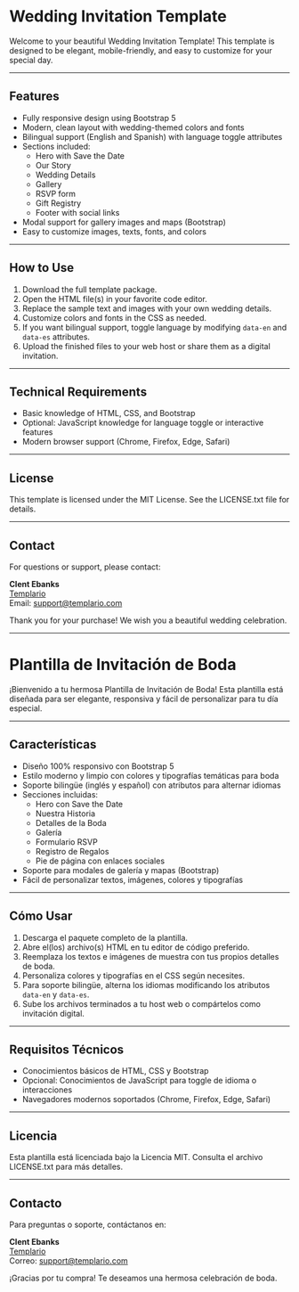# Wedding Invitation Template

Welcome to your beautiful Wedding Invitation Template! This template is designed to be elegant, mobile-friendly, and easy to customize for your special day.

---

## Features

- Fully responsive design using Bootstrap 5
- Modern, clean layout with wedding-themed colors and fonts
- Bilingual support (English and Spanish) with language toggle attributes
- Sections included:
  - Hero with Save the Date
  - Our Story
  - Wedding Details
  - Gallery
  - RSVP form
  - Gift Registry
  - Footer with social links
- Modal support for gallery images and maps (Bootstrap)
- Easy to customize images, texts, fonts, and colors

---

## How to Use

1. Download the full template package.
2. Open the HTML file(s) in your favorite code editor.
3. Replace the sample text and images with your own wedding details.
4. Customize colors and fonts in the CSS as needed.
5. If you want bilingual support, toggle language by modifying `data-en` and `data-es` attributes.
6. Upload the finished files to your web host or share them as a digital invitation.

---

## Technical Requirements

- Basic knowledge of HTML, CSS, and Bootstrap
- Optional: JavaScript knowledge for language toggle or interactive features
- Modern browser support (Chrome, Firefox, Edge, Safari)

---

## License

This template is licensed under the MIT License. See the LICENSE.txt file for details.

---

## Contact

For questions or support, please contact:

**Clent Ebanks**  
[Templario](https://www.templario.shop)  
Email: support@templario.com

Thank you for your purchase! We wish you a beautiful wedding celebration.

---

# Plantilla de Invitación de Boda

¡Bienvenido a tu hermosa Plantilla de Invitación de Boda! Esta plantilla está diseñada para ser elegante, responsiva y fácil de personalizar para tu día especial.

---

## Características

- Diseño 100% responsivo con Bootstrap 5
- Estilo moderno y limpio con colores y tipografías temáticas para boda
- Soporte bilingüe (inglés y español) con atributos para alternar idiomas
- Secciones incluidas:
  - Hero con Save the Date
  - Nuestra Historia
  - Detalles de la Boda
  - Galería
  - Formulario RSVP
  - Registro de Regalos
  - Pie de página con enlaces sociales
- Soporte para modales de galería y mapas (Bootstrap)
- Fácil de personalizar textos, imágenes, colores y tipografías

---

## Cómo Usar

1. Descarga el paquete completo de la plantilla.
2. Abre el(los) archivo(s) HTML en tu editor de código preferido.
3. Reemplaza los textos e imágenes de muestra con tus propios detalles de boda.
4. Personaliza colores y tipografías en el CSS según necesites.
5. Para soporte bilingüe, alterna los idiomas modificando los atributos `data-en` y `data-es`.
6. Sube los archivos terminados a tu host web o compártelos como invitación digital.

---

## Requisitos Técnicos

- Conocimientos básicos de HTML, CSS y Bootstrap
- Opcional: Conocimientos de JavaScript para toggle de idioma o interacciones
- Navegadores modernos soportados (Chrome, Firefox, Edge, Safari)

---

## Licencia

Esta plantilla está licenciada bajo la Licencia MIT. Consulta el archivo LICENSE.txt para más detalles.

---

## Contacto

Para preguntas o soporte, contáctanos en:

**Clent Ebanks**  
[Templario](https://www.templario.shop)  
Correo: support@templario.com

¡Gracias por tu compra! Te deseamos una hermosa celebración de boda.
